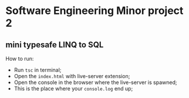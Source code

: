 # Software Engineering Minor project 2

## mini typesafe LINQ to SQL

How to run:

- Run `tsc` in terminal;
- Open the `index.html` with live-server extension;
- Open the console in the browser where the live-server is spawned;
- This is the place where your `console.log` end up;
